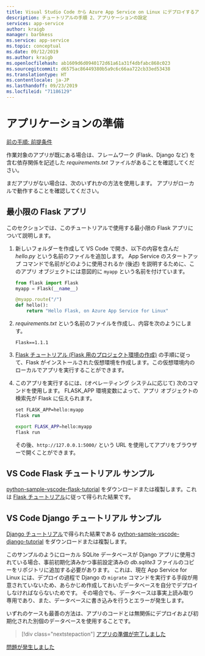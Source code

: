 ```yaml
---
title: Visual Studio Code から Azure App Service on Linux にデプロイするアプリを準備する
description: チュートリアルの手順 2、アプリケーションの設定
services: app-service
author: kraigb
manager: barbkess
ms.service: app-service
ms.topic: conceptual
ms.date: 09/12/2019
ms.author: kraigb
ms.openlocfilehash: ab1609d6d0940172d61a61a31f4dbfabc868c023
ms.sourcegitcommit: d6575ac86449380b5a9c6c66aa722cb33ed53438
ms.translationtype: HT
ms.contentlocale: ja-JP
ms.lasthandoff: 09/23/2019
ms.locfileid: "71186129"
---
```

# <a name="prepare-your-app"></a>アプリケーションの準備

[前の手順: 前提条件](tutorial-deploy-app-service-on-linux-01.md)

作業対象のアプリが既にある場合は、フレームワーク (Flask、Django など) を含む依存関係を記述した *requirements.txt* ファイルがあることを確認してください。

まだアプリがない場合は、次のいずれかの方法を使用します。 アプリがローカルで動作することを確認してください。

## <a name="minimal-flask-app"></a>最小限の Flask アプリ

このセクションでは、このチュートリアルで使用する最小限の Flask アプリについて説明します。

1. 新しいフォルダーを作成して VS Code で開き、以下の内容を含んだ *hello.py* という名前のファイルを追加します。 App Service のスタートアップ コマンドで名前がどのように使用されるか (後述) を説明するために、このアプリ オブジェクトには意図的に `myapp` という名前を付けています。

    ```python
    from flask import Flask
    myapp = Flask(__name__)

    @myapp.route("/")
    def hello():
        return "Hello Flask, on Azure App Service for Linux"
    ```

1. *requirements.txt* という名前のファイルを作成し、内容を次のようにします。

    ```text
    Flask==1.1.1
    ```

1. [Flask チュートリアル (Flask 用のプロジェクト環境の作成)](https://code.visualstudio.com/docs/python/tutorial-flask#create-a-project-environment-for-flask) の手順に従って、Flask がインストールされた仮想環境を作成します。この仮想環境内のローカルでアプリを実行することができます。

1. このアプリを実行するには、(オペレーティング システムに応じて) 次のコマンドを使用します。 FLASK_APP 環境変数によって、アプリ オブジェクトの検索先が Flask に伝えられます。

    ```ps
    set FLASK_APP=hello:myapp
    flask run
    ```

    ```bash
    export FLASK_APP=hello:myapp
    flask run
    ```

    その後、`http://127.0.0.1:5000/` という URL を使用してアプリをブラウザーで開くことができます。

## <a name="vs-code-flask-tutorial-sample"></a>VS Code Flask チュートリアル サンプル

[python-sample-vscode-flask-tutorial](https://github.com/Microsoft/python-sample-vscode-flask-tutorial) をダウンロードまたは複製します。これは [Flask チュートリアル](https://code.visualstudio.com/docs/python/tutorial-flask)に従って得られた結果です。

## <a name="vs-code-django-tutorial-sample"></a>VS Code Django チュートリアル サンプル

[Django チュートリアル](https://code.visualstudio.com/docs/python/tutorial-django)で得られた結果である [python-sample-vscode-django-tutorial](https://github.com/Microsoft/python-sample-vscode-django-tutorial) をダウンロードまたは複製します。

このサンプルのようにローカル SQLite データベースが Django アプリに使用されている場合、事前初期化済みかつ事前設定済みの *db.sqlite3* ファイルのコピーをリポジトリに追加する必要があります。 これは、現在 App Service for Linux には、デプロイの過程で Django の `migrate` コマンドを実行する手段が用意されていないため、あらかじめ作成しておいたデータベースを自分でデプロイしなければならないためです。 その場合でも、データベースは事実上読み取り専用であり、また、データベースに書き込みを行うとエラーが発生します。

いずれのケースも最善の方法は、アプリのコードとは無関係にデプロイおよび初期化された別個のデータベースを使用することです。

> [!div class="nextstepaction"]
> [アプリの準備が完了しました](tutorial-deploy-app-service-on-linux-03.md)

[問題が発生しました](https://www.research.net/r/PWZWZ52?tutorial=vscode-appservice-python&step=02-prepare-app)
